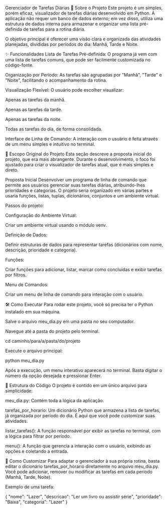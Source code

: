 Gerenciador de Tarefas Diárias
📝 Sobre o Projeto
Este projeto é um simples, porém eficaz, visualizador de tarefas diárias desenvolvido em Python. A aplicação não requer um banco de dados externo; em vez disso, utiliza uma estrutura de dados interna para armazenar e organizar uma lista pré-definida de tarefas para a rotina diária.

O objetivo principal é oferecer uma visão clara e organizada das atividades planejadas, divididas por períodos do dia: Manhã, Tarde e Noite.

✨ Funcionalidades
Lista de Tarefas Pré-definida: O programa já vem com uma lista de tarefas comuns, que pode ser facilmente customizada no código-fonte.

Organização por Período: As tarefas são agrupadas por "Manhã", "Tarde" e "Noite", facilitando o acompanhamento da rotina.

Visualização Flexível: O usuário pode escolher visualizar:

Apenas as tarefas da manhã.

Apenas as tarefas da tarde.

Apenas as tarefas da noite.

Todas as tarefas do dia, de forma consolidada.

Interface de Linha de Comando: A interação com o usuário é feita através de um menu simples e intuitivo no terminal.

📄 Escopo Original do Projeto
Esta seção descreve a proposta inicial do projeto, que era mais abrangente. Durante o desenvolvimento, o foco foi ajustado para criar o visualizador de tarefas atual, que é mais simples e direto.

Proposta Inicial
Desenvolver um programa de linha de comando que permite aos usuários gerenciar suas tarefas diárias, atribuindo-lhes prioridades e categorias. O projeto seria organizado em várias partes e usaria funções, listas, tuplas, dicionários, conjuntos e um ambiente virtual.

Passos do projeto:

Configuração do Ambiente Virtual:

Criar um ambiente virtual usando o módulo venv.

Definição de Dados:

Definir estruturas de dados para representar tarefas (dicionários com nome, descrição, prioridade e categoria).

Funções:

Criar funções para adicionar, listar, marcar como concluídas e exibir tarefas por filtros.

Menu de Comandos:

Criar um menu de linha de comando para interação com o usuário.

🛠️ Como Executar
Para rodar este projeto, você só precisa ter o Python instalado em sua máquina.

Salve o arquivo meu_dia.py em uma pasta no seu computador.

Navegue até a pasta do projeto pelo terminal.

cd caminho/para/a/pasta/do/projeto

Execute o arquivo principal:

python meu_dia.py

Após a execução, um menu interativo aparecerá no terminal. Basta digitar o número da opção desejada e pressionar Enter.

📂 Estrutura do Código
O projeto é contido em um único arquivo para simplicidade:

meu_dia.py: Contém toda a lógica da aplicação.

tarefas_por_horario: Um dicionário Python que armazena a lista de tarefas, já organizada por período do dia. É aqui que você pode customizar suas atividades.

listar_tarefas(): A função responsável por exibir as tarefas no terminal, com a lógica para filtrar por período.

menu(): A função que gerencia a interação com o usuário, exibindo as opções e coletando a entrada.

🚀 Como Customizar
Para adaptar o gerenciador à sua própria rotina, basta editar o dicionário tarefas_por_horario diretamente no arquivo meu_dia.py. Você pode adicionar, remover ou modificar as tarefas em cada período (Manhã, Tarde, Noite).

Exemplo de uma tarefa:

{
    "nome": "Lazer",
    "descricao": "Ler um livro ou assistir série",
    "prioridade": "Baixa",
    "categoria": "Lazer"
}

